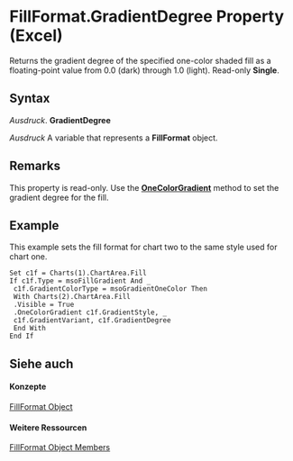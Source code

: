 
# FillFormat.GradientDegree Property (Excel)

Returns the gradient degree of the specified one-color shaded fill as a floating-point value from 0.0 (dark) through 1.0 (light). Read-only  **Single**.


## Syntax

 _Ausdruck_. **GradientDegree**

 _Ausdruck_ A variable that represents a **FillFormat** object.


## Remarks

This property is read-only. Use the  **[OneColorGradient](dc44ddab-7aee-acd9-1008-1a9bbae13829.md)** method to set the gradient degree for the fill.


## Example

This example sets the fill format for chart two to the same style used for chart one.


```
Set c1f = Charts(1).ChartArea.Fill 
If c1f.Type = msoFillGradient And _ 
 c1f.GradientColorType = msoGradientOneColor Then 
 With Charts(2).ChartArea.Fill 
 .Visible = True 
 .OneColorGradient c1f.GradientStyle, _ 
 c1f.GradientVariant, c1f.GradientDegree 
 End With 
End If
```


## Siehe auch


#### Konzepte


[FillFormat Object](b602e09e-97ab-bfbe-1796-bc44ebb7dc28.md)
#### Weitere Ressourcen


[FillFormat Object Members](http://msdn.microsoft.com/library/da1a1680-4b9d-c6fb-6562-bf1ec9f57921%28Office.15%29.aspx)